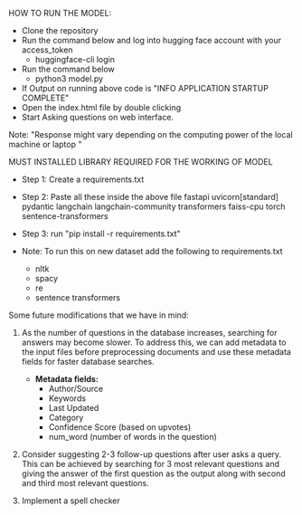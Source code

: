 HOW TO RUN THE MODEL:

- Clone the repository
- Run the command below and log into hugging face account with your access_token
  - huggingface-cli login
- Run the command below
  - python3 model.py
- If Output on running above code is "INFO APPLICATION STARTUP COMPLETE"
- Open the index.html file by double clicking
- Start Asking questions on web interface.

Note: "Response might vary depending on the computing power of the local machine or laptop "

MUST INSTALLED LIBRARY REQUIRED FOR THE WORKING OF MODEL

- Step 1: Create a requirements.txt
- Step 2: Paste all these inside the above file
  fastapi
  uvicorn[standard]
  pydantic
  langchain
  langchain-community
  transformers
  faiss-cpu
  torch
  sentence-transformers
- Step 3: run "pip install -r requirements.txt"

- Note: To run this on new dataset add the following to requirements.txt
  - nltk
  - spacy
  - re
  - sentence transformers
    <!-- Last library helps in database creation.-->
    <!-- Initial 3 for pre-processing-->

Some future modifications that we have in mind:

1. As the number of questions in the database increases, searching for answers may become slower. To address this, we can add metadata to the input files before preprocessing documents and use these metadata fields for faster database searches.

   - **Metadata fields:**
     - Author/Source
     - Keywords
     - Last Updated
     - Category
     - Confidence Score (based on upvotes)
     - num_word (number of words in the question)

2. Consider suggesting 2-3 follow-up questions after user asks a query. This can be achieved by searching for 3 most relevant questions and giving the answer of the first question as the output along with second and third most relevant questions.

3. Implement a spell checker
